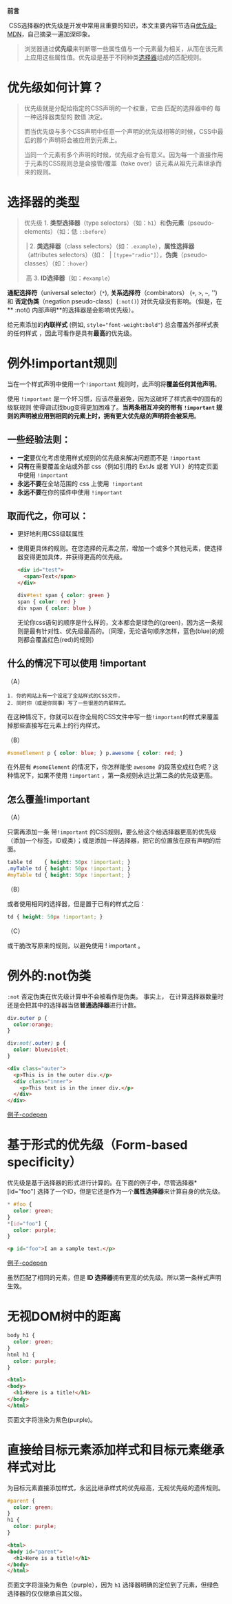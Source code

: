 **前言**

​	CSS选择器的优先级是开发中常用且重要的知识，本文主要内容节选自[优先级-MDN](https://developer.mozilla.org/zh-CN/docs/Web/CSS/Specificity)，自己摘录一遍加深印象。

>  	浏览器通过**优先级**来判断哪一些属性值与一个元素最为相关，从而在该元素上应用这些属性值。优先级是基于不同种类[选择器](#怎么覆盖!important)组成的匹配规则。

# 优先级如何计算？

> 优先级就是分配给指定的CSS声明的一个权重，它由 匹配的选择器中的 每一种选择器类型的 数值 决定。
>
> 而当优先级与多个CSS声明中任意一个声明的优先级相等的时候，CSS中最后的那个声明将会被应用到元素上。
>
> 当同一个元素有多个声明的时候，优先级才会有意义。因为每一个直接作用于元素的CSS规则总是会接管/覆盖（take over）该元素从祖先元素继承而来的规则。

# 选择器的类型

>  优先级	1. **类型选择器**（type selectors）（如：`h1`）和**伪元素**（pseudo-elements）（如：
> ​     低           `::before`）
>
> ​      |	2. **类选择器**（class selectors）（如：`.example`），**属性选择器**（attributes selectors）（如：
> ​      |           `[type="radio"]`），**伪类**（pseudo-classes）（如：`:hover`）
>
> ​     高       3. **ID选择器**（如：`#example`）

**通配选择符**（universal selector）(`*`), **关系选择符**（combinators） (`+`, `>`, `~`, '')  和 **否定伪类**（negation pseudo-class）(`:not()`) 对优先级没有影响。（但是，在** :not() 内部声明**的选择器是会影响优先级）。

给元素添加的**内联样式** (例如, `style="font-weight:bold"`) 总会覆盖外部样式表的任何样式 ，因此可看作是具有**最高**的优先级。

# 例外!important规则

当在一个样式声明中使用一个`!important` 规则时，此声明将**覆盖任何其他声明**。

使用 `!important` 是一个坏习惯，应该尽量避免，因为这破坏了样式表中的固有的级联规则 使得调试找bug变得更加困难了。**当两条相互冲突的带有 `!important` 规则的声明被应用到相同的元素上时，拥有更大优先级的声明将会被采用**。

## 一些经验法则：

+ **一定**要优化考虑使用样式规则的优先级来解决问题而不是 `!important`
+ **只有**在需要覆盖全站或外部 css（例如引用的 ExtJs 或者 YUI ）的特定页面中使用 `!important`
+ **永远不要**在全站范围的 css 上使用` !important`
+ **永远不要**在你的插件中使用 `!important`

## 取而代之，你可以：

- 更好地利用CSS级联属性

- 使用更具体的规则。在您选择的元素之前，增加一个或多个其他元素，使选择器变得更加具体，并获得更高的优先级。

  ```html
  <div id="test">
    <span>Text</span>
  </div>
  ```

  ```css
  div#test span { color: green }
  span { color: red }
  div span { color: blue }
  ```

  无论你css语句的顺序是什么样的，文本都会是绿色的(green)，因为这一条规则是最有针对性、优先级最高的。（同理，无论语句顺序怎样，蓝色(blue)的规则都会覆盖红色(red)的规则）

## 什么的情况下可以使用 !important

（A）

```
1. 你的网站上有一个设定了全站样式的CSS文件，
2. 同时你（或是你同事）写了一些很差的内联样式。
```

在这种情况下，你就可以在你全局的CSS文件中写一些`!important`的样式来覆盖掉那些直接写在元素上的行内样式。

（B）

```css
#someElement p { color: blue; } p.awesome { color: red; }
```

在外层有 `#someElement` 的情况下，你怎样能使 `awesome `的段落变成红色呢？这种情况下，如果不使用 `!important` ，第一条规则永远比第二条的优先级更高。

## 怎么覆盖!important

（A）

只需再添加一条 带`!important` 的CSS规则，要么给这个给选择器更高的优先级（添加一个标签，ID或类）；或是添加一样选择器，把它的位置放在原有声明的后面。

```css
table td    { height: 50px !important; }
.myTable td { height: 50px !important; }
#myTable td { height: 50px !important; }	
```

（B）

或者使用相同的选择器，但是置于已有的样式之后： 

```css
td { height: 50px !important; }
```

（C）

或干脆改写原来的规则，以避免使用 ! important 。

# 例外的:not伪类

`:not` 否定伪类在优先级计算中不会被看作是伪类。 事实上， 在计算选择器数量时还是会把其中的选择器当做**普通选择器**进行计数。

```css
div.outer p {
  color:orange;
}

div:not(.outer) p {
  color: blueviolet;
}
```

```html
<div class="outer">
  <p>This is in the outer div.</p>
  <div class="inner">
    <p>This text is in the inner div.</p>
  </div>
</div>
```

[例子-codepen](https://codepen.io/clydeqin7/pen/GPEqro?&editable=true)

# 基于形式的优先级（Form-based specificity）

优先级是基于选择器的形式进行计算的。在下面的例子中，尽管选择器*[id="foo"] 选择了一个ID，但是它还是作为一个**属性选择器**来计算自身的优先级。

```css
* #foo {
  color: green;
}
*[id="foo"] {
  color: purple;
}
```

```HTML
<p id="foo">I am a sample text.</p>
```

[例子-codepen](https://codepen.io/clydeqin7/pen/EGXyXr?&editable=true)

虽然匹配了相同的元素，但是 **ID 选择器**拥有更高的优先级。所以第一条样式声明生效。

# 无视DOM树中的距离

```css
body h1 {
  color: green;
}
html h1 {
  color: purple;
}
```

```html
<html>
<body>
  <h1>Here is a title!</h1>
</body>
</html>
```

页面文字将渲染为紫色(purple)。

# 直接给目标元素添加样式和目标元素继承样式对比

为目标元素直接添加样式，永远比继承样式的优先级高，无视优先级的遗传规则。

```css
#parent {
  color: green;
}
h1 {
  color: purple;
}
```

```html
<html>
<body id="parent">
  <h1>Here is a title!</h1>
</body>
</html>
```

页面文字将渲染为紫色（purple），因为 `h1` 选择器明确的定位到了元素，但绿色选择器的仅仅继承自其父级。
